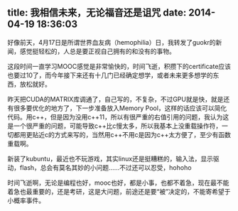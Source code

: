title: 我相信未来，无论福音还是诅咒
date: 2014-04-19 18:36:03
---

好像前天，4月17日是所谓世界血友病（hemophilia）日，我转发了guokr的新闻，感觉挺轻松的，人总是要正视自己拥有的和没有的事物。

这段时间一直学习MOOC感觉是非常愉快的，时间飞逝，积攒下的certificate应该也要过10了，而今年接下来还有十几门已经确定想学，或者未来更多想学的东西，放松就好。

昨天把CUDA的MATRIX库调通了，自己写的，不复杂，不过GPU就是快，就是还有很多要优化的地方了，下一步准备放入Memory Pool，这样的话应该可以简化代码。用c++，但是因为没用c++11，所以有很严重的右值引用的问题，我认为这是一个很严重的问题，可能导致c++比c慢太多，所以我基本上没重载操作符，一切都用更贴近c的方式来写的，当然用c++不用c是因为c++太方便了，至少有函数重载啊。

新装了kubuntu，最近也不玩游戏，其实linux还是挺糟糕的，输入法，显示驱动，flash，总会有莫名其妙的小问题……不过还可以忍受，hohoho

时间飞逝啊，无论是编程也好，mooc也好，都是小事，也都不着急，现在最不能着急也最重要的，还是考研，这是大问题，前途还是要“被”决定的，不能寄希望于小概率事件。